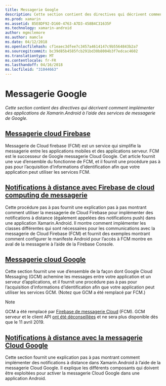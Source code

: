 ```yaml
---
title: Messagerie Google
description: Cette section contient des directives qui décrivent comment implémenter des applications de Xamarin.Android à l’aide des services de messagerie de Google.
ms.prod: xamarin
ms.assetid: 85E8DF92-D160-4763-A7D3-458B4C31635F
ms.technology: xamarin-android
author: mgmclemore
ms.author: mamcle
ms.date: 04/12/2018
ms.openlocfilehash: cf1eaec3dfee7c3457a4614147c9b5564843b2a7
ms.sourcegitcommit: bc39d85b4585fcb291bd30b8004b3f7edcac4602
ms.translationtype: MT
ms.contentlocale: fr-FR
ms.lasthandoff: 04/16/2018
ms.locfileid: "31044663"
---
```

# <a name="google-messaging"></a>Messagerie Google

_Cette section contient des directives qui décrivent comment implémenter des applications de Xamarin.Android à l’aide des services de messagerie de Google._

## <a name="firebase-cloud-messagingfirebase-cloud-messagingmd"></a>[Messagerie cloud Firebase](firebase-cloud-messaging.md)

Messagerie de Cloud firebase (FCM) est un service qui simplifie la messagerie entre les applications mobiles et des applications serveur. FCM est le successeur de Google messagerie Cloud Google. Cet article fournit une vue d’ensemble du fonctionne de FCM, et il fournit une procédure pas à pas pour l’acquisition d’informations d’identification afin que votre application peut utiliser les services FCM.

## <a name="remote-notifications-with-firebase-cloud-messagingremote-notifications-with-fcmmd"></a>[Notifications à distance avec Firebase de cloud computing de messagerie](remote-notifications-with-fcm.md)

Cette procédure pas à pas fournit une explication pas à pas montrant comment utiliser la messagerie de Cloud Firebase pour implémenter des notifications à distance (également appelées des notifications push) dans une application Xamarin.Android. Il montre comment implémenter les classes différentes qui sont nécessaires pour les communications avec la messagerie de Cloud Firebase (FCM) et fournit des exemples montrant comment configurer le manifeste Android pour l’accès à FCM montre en aval de la messagerie à l’aide de la Firebase Console.

## <a name="google-cloud-messaginggoogle-cloud-messagingmd"></a>[Messagerie cloud Google](google-cloud-messaging.md)

Cette section fournit une vue d’ensemble de la façon dont Google Cloud Messaging (GCM) achemine les messages entre votre application et un serveur d’applications, et il fournit une procédure pas à pas pour l’acquisition d’informations d’identification afin que votre application peut utiliser les services GCM. (Notez que GCM a été remplacé par FCM.)

> [!NOTE]
> GCM a été remplacé par [Firebase de messagerie Cloud](~/android/data-cloud/google-messaging/firebase-cloud-messaging.md) (FCM).
> GCM serveur et le client API [ont été déconseillées](https://firebase.googleblog.com/2018/04/time-to-upgrade-from-gcm-to-fcm.html) et ne sera plus disponible dès que le 11 avril 2019.

## <a name="remote-notifications-with-google-cloud-messagingremote-notifications-with-gcmmd"></a>[Notifications à distance avec la messagerie Cloud Google](remote-notifications-with-gcm.md)

Cette section fournit une explication pas à pas montrant comment implémenter des notifications à distance dans Xamarin.Android à l’aide de la messagerie Cloud Google.
Il explique les différents composants qui doivent être exploitées pour activer la messagerie Cloud Google dans une application Android.


